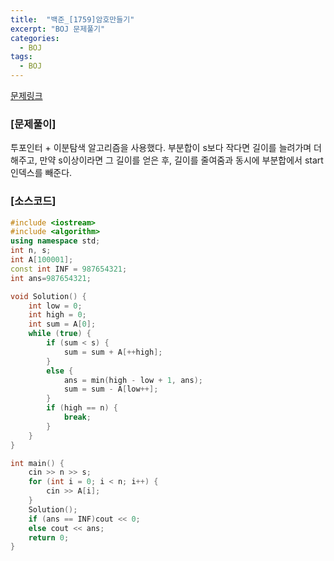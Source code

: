```yaml
---
title:  "백준_[1759]암호만들기"
excerpt: "BOJ 문제풀기"
categories:
  - BOJ
tags:
  - BOJ
---
```

[문제링크](https://www.acmicpc.net/problem/1759)
### [문제풀이]
투포인터 + 이분탐색 알고리즘을 사용했다. 부분합이 s보다 작다면 길이를 늘려가며 더해주고, 만약 s이상이라면 그 길이를 얻은 후, 길이를 줄여줌과 동시에 부분합에서 start 인덱스를 빼준다.  

### [소스코드]
~~~cpp
#include <iostream>
#include <algorithm>
using namespace std;
int n, s;
int A[100001];
const int INF = 987654321;
int ans=987654321;

void Solution() {
	int low = 0;
	int high = 0;
	int sum = A[0];
	while (true) {
		if (sum < s) {
			sum = sum + A[++high];
		}
		else {
			ans = min(high - low + 1, ans);
			sum = sum - A[low++];
		}
		if (high == n) {
			break;
		}
	}
}

int main() {
	cin >> n >> s;
	for (int i = 0; i < n; i++) {
		cin >> A[i];
	}
	Solution();
	if (ans == INF)cout << 0;
	else cout << ans;
	return 0;
}
~~~